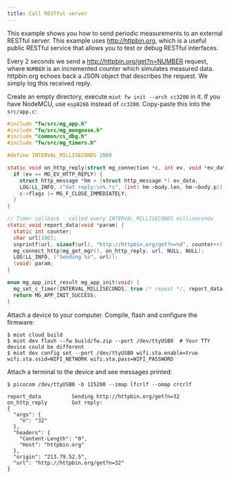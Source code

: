 ```yaml
---
title: Call RESTful server
---
```


This example shows you how to send periodic measurements to an external
RESTful server. This example uses http://httpbin.org, which is a useful public
RESTful service that allows you to test or debug RESTful interfaces.

Every 2 seconds we send a http://httpbin.org/get?n=NUMBER request,
where `NUMBER` is an incremented counter which simulates measured data.
httpbin.org echoes back a JSON object that describes the request.
We simply log this received reply.

Create an empty directory, execute `miot fw init --arch cc3200` in it.
If you have NodeMCU, use `esp8266` instead of `cc3200`.
Copy-paste this into the `src/app.c`:

```c
#include "fw/src/mg_app.h"
#include "fw/src/mg_mongoose.h"
#include "common/cs_dbg.h"
#include "fw/src/mg_timers.h"

#define INTERVAL_MILLISECONDS 2000

static void on_http_reply(struct mg_connection *c, int ev, void *ev_data) {
  if (ev == MG_EV_HTTP_REPLY) {
    struct http_message *hm = (struct http_message *) ev_data;
    LOG(LL_INFO, ("Got reply:\n%.*s", (int) hm->body.len, hm->body.p));
    c->flags |= MG_F_CLOSE_IMMEDIATELY;
  }
}

// Timer callback - called every INTERVAL_MILLISECONDS milliseconds
static void report_data(void *param) {
  static int counter;
  char url[100];
  snprintf(url, sizeof(url), "http://httpbin.org/get?n=%d", counter++);
  mg_connect_http(mg_get_mgr(), on_http_reply, url, NULL, NULL);
  LOG(LL_INFO, ("Sending %s", url));
  (void) param;
}

enum mg_app_init_result mg_app_init(void) {
  mg_set_c_timer(INTERVAL_MILLISECONDS, true /* repeat */, report_data, NULL);
  return MG_APP_INIT_SUCCESS;
}
```

Attach a device to your computer. Compile, flash and configure the firmware:

```
$ miot cloud build
$ miot dev flash --fw build/fw.zip --port /dev/ttyUSB0  # Your TTY device could be different
$ miot dev config set --port /dev/ttyUSB0 wifi.sta.enable=true wifi.sta.ssid=WIFI_NETWORK wifi.sta.pass=WIFI_PASSWORD
```

Attach a terminal to the device and see messages printed:

```
$ picocom /dev/ttyUSB0 -b 115200 --imap lfcrlf --omap crcrlf

report_data          Sending http://httpbin.org/get?n=32
on_http_reply        Got reply:
{
  "args": {
    "n": "32"
  },
  "headers": {
    "Content-Length": "0",
    "Host": "httpbin.org"
  },
  "origin": "213.79.52.5",
  "url": "http://httpbin.org/get?n=32"
}
```
